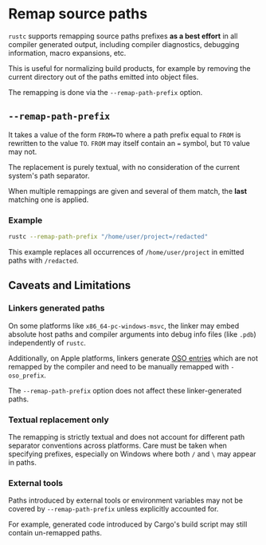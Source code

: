 # Remap source paths

`rustc` supports remapping source paths prefixes **as a best effort** in all compiler generated
output, including compiler diagnostics, debugging information, macro expansions, etc.

This is useful for normalizing build products, for example by removing the current directory
out of the paths emitted into object files.

The remapping is done via the `--remap-path-prefix` option.

## `--remap-path-prefix`

It takes a value of the form `FROM=TO` where a path prefix equal to `FROM` is rewritten
to the value `TO`. `FROM` may itself contain an `=` symbol, but `TO` value may not.

The replacement is purely textual, with no consideration of the current system's path separator.

When multiple remappings are given and several of them match, the **last** matching one is applied.

### Example

```bash
rustc --remap-path-prefix "/home/user/project=/redacted"
```

This example replaces all occurrences of `/home/user/project` in emitted paths with `/redacted`.

## Caveats and Limitations

### Linkers generated paths

On some platforms like `x86_64-pc-windows-msvc`, the linker may embed absolute host paths and compiler
arguments into debug info files (like `.pdb`) independently of `rustc`.

Additionally, on Apple platforms, linkers generate [OSO entries] which are not remapped by the compiler
and need to be manually remapped with `-oso_prefix`.

The `--remap-path-prefix` option does not affect these linker-generated paths.

### Textual replacement only

The remapping is strictly textual and does not account for different path separator conventions across
platforms. Care must be taken when specifying prefixes, especially on Windows where both `/` and `\` may
appear in paths.

### External tools

Paths introduced by external tools or environment variables may not be covered by `--remap-path-prefix`
unless explicitly accounted for.

For example, generated code introduced by Cargo's build script may still contain un-remapped paths.

[OSO entries]: https://wiki.dwarfstd.org/Apple%27s_%22Lazy%22_DWARF_Scheme.md

